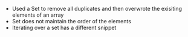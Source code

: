  - Used a Set to remove all duplicates and then overwrote the exisiting elements of an array
 - Set does not maintain the order of the elements 
 - Iterating over a set has a different snippet
